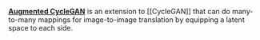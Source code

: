 **[Augmented CycleGAN](https://arxiv.org/pdf/1802.10151.pdf)** is an extension to [[CycleGAN]] that can do many-to-many mappings for image-to-image translation by equipping a latent space to each side.
